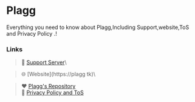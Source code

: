 # Plagg


Everything you need to know about Plagg,Including Support,website,ToS and Privacy Policy .! 

  

 ### Links 

  

 > 💬 [Support Server](https://discord.gg/dEVMMBJrgZ)\ 

 > 🌐 [Website](https://plagg tk)\ 

 > ❤ [Plagg's Repository](https://suggester.js.org/github)\
 > 🧐 [Privacy Policy and ToS](https://github.com/MoizTareen/Plagg-Privacy-Policy-and-ToS/blob/main/README.md)

